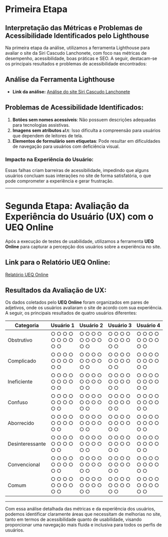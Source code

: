 # Primeira Etapa 

## Interpretação das Métricas e Problemas de Acessibilidade Identificados pelo Lighthouse
Na primeira etapa da análise, utilizamos a ferramenta Lighthouse para avaliar o site da Siri Cascudo Lanchonete, com foco nas métricas de desempenho, acessibilidade, boas práticas e SEO. A seguir, destacam-se os principais resultados e problemas de acessibilidade encontrados:

## Análise da Ferramenta Lighthouse
- **Link da análise:** [Análise do site Siri Cascudo Lanchonete](https://pagespeed.web.dev/analysis/https-siricascudolanchonete-pedidosite-com-br/l2sc8faqx3?form_factor=desktop&category=performance&category=accessibility&category=best-practices&category=seo&hl=pt-PT&utm_source=lh-chrome-ext)

## Problemas de Acessibilidade Identificados:
1. **Botões sem nomes acessíveis**: Não possuem descrições adequadas para tecnologias assistivas.
2. **Imagens sem atributos `alt`**: Isso dificulta a compreensão para usuários que dependem de leitores de tela.
3. **Elementos de formulário sem etiquetas**: Pode resultar em dificuldades de navegação para usuários com deficiência visual.

### Impacto na Experiência do Usuário:
Essas falhas criam barreiras de acessibilidade, impedindo que alguns usuários concluam suas interações no site de forma satisfatória, o que pode comprometer a experiência e gerar frustração.

---

# Segunda Etapa: Avaliação da Experiência do Usuário (UX) com o UEQ Online

Após a execução de testes de usabilidade, utilizamos a ferramenta **UEQ Online** para capturar a percepção dos usuários sobre a experiência no site.

## Link para o Relatório UEQ Online:
[Relatório UEQ Online](https://onedrive.live.com/personal/c6a52d825040847a/_layouts/15/doc2.aspx?resid=2c413782-54c2-4034-84fe-dc27936ddeec&cid=c6a52d825040847a&ct=1728801614322&wdOrigin=OFFICECOM-WEB.START.UPLOAD&wdPreviousSessionSrc=HarmonyWeb&wdPreviousSession=5ed75e1d-b19e-4863-873a-70dc7c77056d)

## Resultados da Avaliação de UX:
Os dados coletados pelo **UEQ Online** foram organizados em pares de adjetivos, onde os usuários avaliaram o site de acordo com sua experiência. A seguir, os principais resultados de quatro usuários diferentes:

| Categoria      | Usuário 1                      | Usuário 2                      | Usuário 3                      | Usuário 4                      |
|----------------|---------------------------------|---------------------------------|---------------------------------|---------------------------------|
| Obstrutivo     | ○ ○ ○ ○ ○ ○ ○ ○ ○ ○              | ○ ○ ○ ○ ○ ○ ○ ○ ○ ○               | ○ ○ ○ ○ ○ ○ ○ ○ ○ ○               | ○ ○ ○ ○ ○ ○ ○ ○ ○ ○               |
| Complicado     | ○ ○ ○ ○ ○ ○ ○ ○ ○ ○               | ○ ○ ○ ○ ○ ○ ○ ○ ○ ○               | ○ ○ ○ ○ ○ ○ ○ ○ ○ ○              | ○ ○ ○ ○ ○ ○ ○ ○ ○ ○               |
| Ineficiente    | ○ ○ ○ ○ ○ ○ ○ ○ ○ ○                | ○ ○ ○ ○ ○ ○ ○ ○ ○ ○                 | ○ ○ ○ ○ ○ ○ ○ ○ ○ ○                 | ○ ○ ○ ○ ○ ○ ○ ○ ○ ○                |
| Confuso        | ○ ○ ○ ○ ○ ○ ○ ○ ○ ○               | ○ ○ ○ ○ ○ ○ ○ ○ ○ ○               | ○ ○ ○ ○ ○ ○ ○ ○ ○ ○               | ○ ○ ○ ○ ○ ○ ○ ○ ○ ○               |
| Aborrecido     | ○ ○ ○ ○ ○ ○ ○ ○ ○ ○               | ○ ○ ○ ○ ○ ○ ○ ○ ○ ○              | ○ ○ ○ ○ ○ ○ ○ ○ ○ ○              | ○ ○ ○ ○ ○ ○ ○ ○ ○ ○               |
| Desinteressante| ○ ○ ○ ○ ○ ○ ○ ○ ○ ○             | ○ ○ ○ ○ ○ ○ ○ ○ ○ ○            | ○ ○ ○ ○ ○ ○ ○ ○ ○ ○             | ○ ○ ○ ○ ○ ○ ○ ○ ○ ○             |
| Convencional   | ○ ○ ○ ○ ○ ○ ○ ○ ○ ○                | ○ ○ ○ ○ ○ ○ ○ ○ ○ ○                 | ○ ○ ○ ○ ○ ○ ○ ○ ○ ○                | ○ ○ ○ ○ ○ ○ ○ ○ ○ ○                 |
| Comum          | ○ ○ ○ ○ ○ ○ ○ ○ ○ ○                 | ○ ○ ○ ○ ○ ○ ○ ○ ○ ○                 | ○ ○ ○ ○ ○ ○ ○ ○ ○ ○                | ○ ○ ○ ○ ○ ○ ○ ○ ○ ○                 |

---

Com essa análise detalhada das métricas e da experiência dos usuários, podemos identificar claramente áreas que necessitam de melhorias no site, tanto em termos de acessibilidade quanto de usabilidade, visando proporcionar uma navegação mais fluida e inclusiva para todos os perfis de usuários.


